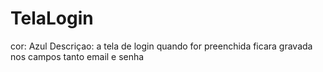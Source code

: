 # TelaLogin
 cor: Azul 
 Descriçao: a tela de login quando for preenchida ficara 
 gravada nos campos tanto email e senha
 